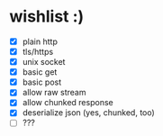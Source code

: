 # wishlist :)

* [x] plain http
* [x] tls/https
* [x] unix socket
* [x] basic get 
* [x] basic post 
* [x] allow raw stream
* [x] allow chunked response
* [x] deserialize json (yes, chunked, too)
* [ ] ???
